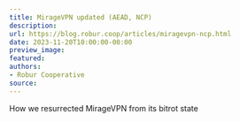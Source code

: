 ```yaml
---
title: MirageVPN updated (AEAD, NCP)
description:
url: https://blog.robur.coop/articles/miragevpn-ncp.html
date: 2023-11-20T10:00:00-00:00
preview_image:
featured:
authors:
- Robur Cooperative
source:
---
```


How we resurrected MirageVPN from its bitrot state
